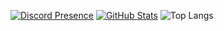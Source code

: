 [![Discord Presence](https://lanyard-profile-readme.vercel.app/api/560194136188256277)](https://discord.com/users/560194136188256277)
[![GitHub Stats](https://github-readme-stats-seven-nu-41.vercel.app/api?username=Tiqan&show_icons=true&hide_border=true&hide_title=true&include_all_commits=true&count_private=true&bg_color=0d1117&text_color=f0f6fc&hide_border=true)](https://github.com/Tiqan/)
![Top Langs](https://github-readme-stats-seven-nu-41.vercel.app/api/top-langs/?username=Tiqan&langs_count=8&bg_color=0d1117&text_color=f0f6fc&hide_border=true)
